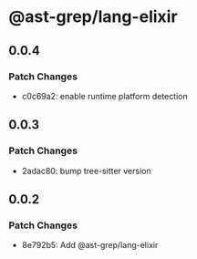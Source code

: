 # @ast-grep/lang-elixir

## 0.0.4

### Patch Changes

- c0c69a2: enable runtime platform detection

## 0.0.3

### Patch Changes

- 2adac80: bump tree-sitter version

## 0.0.2

### Patch Changes

- 8e792b5: Add @ast-grep/lang-elixir
